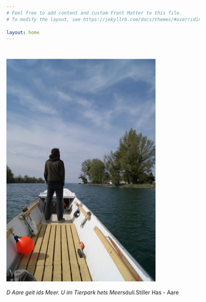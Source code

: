 ```yaml
---
# Feel free to add content and custom Front Matter to this file.
# To modify the layout, see https://jekyllrb.com/docs/themes/#overriding-theme-defaults

layout: home
---
```


&nbsp;
&nbsp;
&nbsp;
&nbsp;
&nbsp;

  <div><img src="/img/splash.jpg"></div>

<div>
<br/>
<i>D Aare geit ids Meer. U im Tierpark hets Meersäuli.</i>Stiller Has - Aare
</div>






